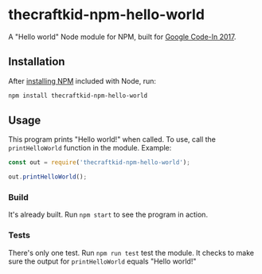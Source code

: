 # thecraftkid-npm-hello-world
A "Hello world" Node module for NPM, built for [Google Code-In 2017](https://codein.withgoogle.com/dashboard/task-instances/6049832672165888/).

## Installation
After [installing NPM](https://nodejs.org/en/download/) included with Node, run:
```bash
npm install thecraftkid-npm-hello-world
```

## Usage
This program prints "Hello world!" when called. To use, call the 
`printHelloWorld` function in the module.
Example:
```javascript
const out = require('thecraftkid-npm-hello-world');

out.printHelloWorld();
```

### Build
It's already built. Run `npm start` to see the program in action.

### Tests
There's only one test. Run `npm run test` test the module. It checks to make
sure the output for `printHelloWorld` equals "Hello world!"

